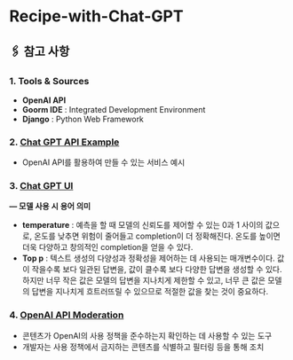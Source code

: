 # Recipe-with-Chat-GPT

## 🖇️ 참고 사항

### 1. Tools & Sources
- **OpenAI API**
- **Goorm IDE** : Integrated Development Environment
- **Django** : Python  Web Framework

### 2. [Chat GPT API Example](https://platform.openai.com/examples)
- OpenAI API를 활용하여 만들 수 있는 서비스 예시

### 3. [Chat GPT UI](https://platform.openai.com/playground)
**— 모델 사용 시 용어 의미**
- **temperature** : 예측을 할 때 모델의 신뢰도를 제어할 수 있는 0과 1 사이의 값으로, 온도를 낮추면 위험이 줄어들고 completion이 더 정확해진다. 온도를 높이면 더욱 다양하고 창의적인 completion을 얻을 수 있다.
- **Top p** : 텍스트 생성의 다양성과 정확성을 제어하는 데 사용되는 매개변수이다. 값이 작을수록 보다 일관된 답변을, 값이 클수록 보다 다양한 답변을 생성할 수 있다. 하지만 너무 작은 값은 모델의 답변을 지나치게 제한할 수 있고, 너무 큰 값은 모델의 답변을 지나치게 흐트러뜨릴 수 있으므로 적절한 값을 찾는 것이 중요하다.

### 4. [OpenAI API Moderation](https://platform.openai.com/docs/guides/moderation/overview?lang=python)
- 콘텐츠가 OpenAI의 사용 정책을 준수하는지 확인하는 데 사용할 수 있는 도구
- 개발자는 사용 정책에서 금지하는 콘텐츠를 식별하고 필터링 등을 통해 조치
